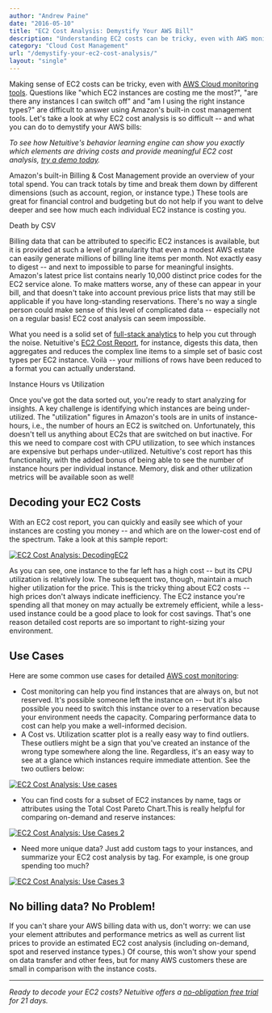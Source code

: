 ```yaml
---
author: "Andrew Paine"
date: "2016-05-10"
title: "EC2 Cost Analysis: Demystify Your AWS Bill"
description: "Understanding EC2 costs can be tricky, even with AWS monitoring. Let's look at why EC2 cost analysis is so tough - and how you can demystify your AWS bills."
category: "Cloud Cost Management"
url: "/demystify-your-ec2-cost-analysis/"
layout: "single"
---
```

Making sense of EC2 costs can be tricky, even with [AWS Cloud monitoring tools](https://www.metricly.com). Questions like "which EC2 instances are costing me the most?", "are there any instances I can switch off" and "am I using the right instance types?" are difficult to answer using Amazon's built-in cost management tools. Let's take a look at why EC2 cost analysis is so difficult -- and what you can do to demystify your AWS bills:

*To see how Netuitive's behavior learning engine can show you exactly which elements are driving costs and provide meaningful EC2 cost analysis, [try a demo today](/signup/).*

Amazon's built-in Billing & Cost Management provide an overview of your total spend. You can track totals by time and break them down by different dimensions (such as account, region, or instance type.) These tools are great for financial control and budgeting but do not help if you want to delve deeper and see how much each individual EC2 instance is costing you.

Death by CSV

Billing data that can be attributed to specific EC2 instances is available, but it is provided at such a level of granularity that even a modest AWS estate can easily generate millions of billing line items per month. Not exactly easy to digest -- and next to impossible to parse for meaningful insights. Amazon's latest price list contains nearly 10,000 distinct price codes for the EC2 service alone. To make matters worse, any of these can appear in your bill, and that doesn't take into account previous price lists that may still be applicable if you have long-standing reservations. There's no way a single person could make sense of this level of complicated data -- especially not on a regular basis! EC2 cost analysis can seem impossible.

What you need is a solid set of [full-stack analytics](/) to help you cut through the noise. Netuitive's [EC2 Cost Report](https://help.netuitive.com/Content/Reports/ec2_cost_report.htm), for instance, digests this data, then aggregates and reduces the complex line items to a simple set of basic cost types per EC2 instance. Voilà -- your millions of rows have been reduced to a format you can actually understand.

Instance Hours vs Utilization

Once you've got the data sorted out, you're ready to start analyzing for insights. A key challenge is identifying which instances are being under-utilized. The "utilization" figures in Amazon's tools are in units of instance-hours, i.e., the number of hours an EC2 is switched on. Unfortunately, this doesn't tell us anything about EC2s that are switched on but inactive. For this we need to compare cost with CPU utilization, to see which instances are expensive but perhaps under-utilized. Netuitive's cost report has this functionality, with the added bonus of being able to see the number of instance hours per individual instance. Memory, disk and other utilization metrics will be available soon as well!

Decoding your EC2 Costs
-----------------------

With an EC2 cost report, you can quickly and easily see which of your instances are costing you money -- and which are on the lower-cost end of the spectrum. Take a look at this sample report:

[![EC2 Cost Analysis: DecodingEC2](https://s3-us-west-2.amazonaws.com/com-netuitive-app-usw2-public/wp-content/uploads/2016/05/DecodingEC2.png)](https://s3-us-west-2.amazonaws.com/com-netuitive-app-usw2-public/wp-content/uploads/2016/05/DecodingEC2.png)

As you can see, one instance to the far left has a high cost -- but its CPU utilization is relatively low. The subsequent two, though, maintain a much higher utilization for the price. This is the tricky thing about EC2 costs -- high prices don't always indicate inefficiency. The EC2 instance you're spending all that money on may actually be extremely efficient, while a less-used instance could be a good place to look for cost savings. That's one reason detailed cost reports are so important to right-sizing your environment.

Use Cases
---------

Here are some common use cases for detailed [AWS cost monitoring](/):

-   Cost monitoring can help you find instances that are always on, but not reserved. It's possible someone left the instance on -- but it's also possible you need to switch this instance over to a reservation because your environment needs the capacity. Comparing performance data to cost can help you make a well-informed decision.
-   A Cost vs. Utilization scatter plot is a really easy way to find outliers. These outliers might be a sign that you've created an instance of the wrong type somewhere along the line. Regardless, it's an easy way to see at a glance which instances require immediate attention. See the two outliers below:

[![EC2 Cost Analysis: Use cases](https://s3-us-west-2.amazonaws.com/com-netuitive-app-usw2-public/wp-content/uploads/2016/05/Use-cases.png)](https://s3-us-west-2.amazonaws.com/com-netuitive-app-usw2-public/wp-content/uploads/2016/05/Use-cases.png)

-   You can find costs for a subset of EC2 instances by name, tags or attributes using the Total Cost Pareto Chart.This is really helpful for comparing on-demand and reserve instances:

[![EC2 Cost Analysis: Use Cases 2](https://s3-us-west-2.amazonaws.com/com-netuitive-app-usw2-public/wp-content/uploads/2016/05/Use-Cases-2.png)](https://s3-us-west-2.amazonaws.com/com-netuitive-app-usw2-public/wp-content/uploads/2016/05/Use-Cases-2.png)

-   Need more unique data? Just add custom tags to your instances, and summarize your EC2 cost analysis by tag. For example, is one group spending too much?

[![EC2 Cost Analysis: Use Cases 3](https://s3-us-west-2.amazonaws.com/com-netuitive-app-usw2-public/wp-content/uploads/2016/05/Use-Cases-3.png)](https://s3-us-west-2.amazonaws.com/com-netuitive-app-usw2-public/wp-content/uploads/2016/05/Use-Cases-3.png)

No billing data? No Problem!
----------------------------

If you can't share your AWS billing data with us, don't worry: we can use your element attributes and performance metrics as well as current list prices to provide an estimated EC2 cost analysis (including on-demand, spot and reserved instance types.) Of course, this won't show your spend on data transfer and other fees, but for many AWS customers these are small in comparison with the instance costs.

* * * * *

*Ready to decode your EC2 costs? Netuitive offers a [no-obligation free trial](/signup) for 21 days.*
